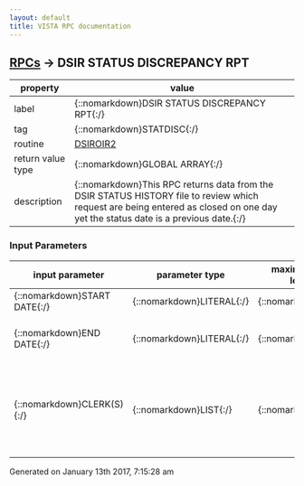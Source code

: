 ```yaml
---
layout: default
title: VISTA RPC documentation
---
```




## [RPCs](TableOfContent.md) &#8594; DSIR STATUS DISCREPANCY RPT 

 property | value 
--- | --- 
 label | {::nomarkdown}DSIR STATUS DISCREPANCY RPT{:/}
 tag | {::nomarkdown}STATDISC{:/}
 routine | [DSIROIR2](http://code.osehra.org/dox/Routine_DSIROIR2_source.html)
 return value type | {::nomarkdown}GLOBAL ARRAY{:/}
 description | {::nomarkdown}This RPC returns data from the DSIR STATUS HISTORY file to review which request are being entered as closed on one day yet the status date is a previous date.{:/}

### Input Parameters

| input parameter | parameter type | maximum data length | required | description | 
| --- | --- | --- | --- | --- | 
| {::nomarkdown}START DATE{:/} | {::nomarkdown}LITERAL{:/} | {::nomarkdown}7{:/} | {::nomarkdown}true{:/} | {::nomarkdown}FileMan format start date.{:/} | 
| {::nomarkdown}END DATE{:/} | {::nomarkdown}LITERAL{:/} | {::nomarkdown}7{:/} | {::nomarkdown}true{:/} | {::nomarkdown}FileMan end date. Optional - defaults to current date.{:/} | 
| {::nomarkdown}CLERK(S){:/} | {::nomarkdown}LIST{:/} | {::nomarkdown}99{:/} | {::nomarkdown}true{:/} | {::nomarkdown}Array where each element is equal to the DUZ of selected clerks.  Optional - no entries passed will return all clerks for time period.{:/} | 




 Generated on January 13th 2017, 7:15:28 am
